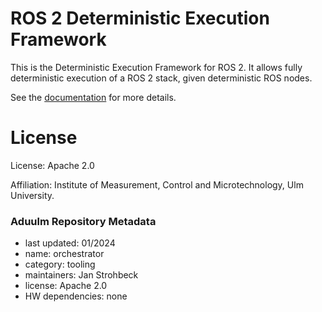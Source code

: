 # ROS 2 Deterministic Execution Framework

This is the Deterministic Execution Framework for ROS 2.
It allows fully deterministic execution of a ROS 2 stack, given deterministic ROS nodes.

See the [documentation](https://uulm-mrm.github.io/ros2_def) for more details.

License
=======

License: Apache 2.0

Affiliation: Institute of Measurement, Control and Microtechnology, Ulm University.

### Aduulm Repository Metadata

- last updated: 01/2024
- name: orchestrator
- category: tooling
- maintainers: Jan Strohbeck
- license: Apache 2.0
- HW dependencies: none
